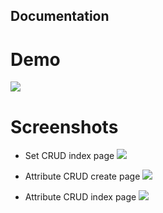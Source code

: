 Documentation
-------------

Demo
====

![](https://raw.githubusercontent.com/NullRefExcep/yii2-eav/master/docs/assets/demo.gif)


Screenshots
===========


- Set CRUD index page
![](https://raw.githubusercontent.com/NullRefExcep/yii2-eav/master/docs/assets/set.png)

- Attribute CRUD create page
![](https://raw.githubusercontent.com/NullRefExcep/yii2-eav/master/docs/assets/create-attribute.png)

- Attribute CRUD index page
![](https://raw.githubusercontent.com/NullRefExcep/yii2-eav/master/docs/assets/attributes.png)
